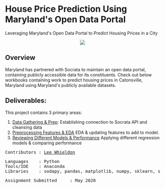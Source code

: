 # House Price Prediction Using Maryland's Open Data Portal
Leveraging Maryland's Open Data Portal to Predict Housing Prices in a City

<p align="center">
<img src="https://opendata.maryland.gov/api/assets/A80F32FB-9ED4-46FF-98CE-80A6EE69851F?Maryland_ODP_Header_BLK.png" />
</p>

## Overview

Maryland has partnered with Socrata to maintain an open data portal, containing publicly accessible data for its constituents. Check out below workbooks containing work to predict housing prices in Catonsville, Maryland using Maryland's publicly available datasets.

## Deliverables:
This project contains 3 primary areas:

<ol>
  <li><a href=https://github.com/Lwhieldon/House-Price-Prediction-Using-MD-Data-Portal/blob/master/Step%201%20Data%20Preparation%20-%20MD%20Real%20Estate%20Property%20Assessment.ipynb>Data Gathering & Prep</a>: Establishing connection to Socrata API and cleansing data</li>
  <li> <a href=https://github.com/Lwhieldon/House-Price-Prediction-Using-MD-Data-Portal/blob/master/Step%202%20Data%20Preprocessing%20-%20Analyzing%2C%20Dummy%20%26%20Standardizing%20Data.ipynb>Preprocessing Features & EDA</a> EDA & updating features to add to model. </li>
  <li><a href=https://github.com/Lwhieldon/House-Price-Prediction-Using-MD-Data-Portal/blob/master/Step%203%20Model%20-%20Linear%2C%20Ridge%2C%20%26%20Lasso%20Regression%20Comparison-Multiple%20Scores.ipynb>Reviewing Different Models & Performance</a> Applying different regression models & comparing performance</li>
</ol>


<pre>
Contributors : <a href=https://github.com/Lwhieldon>Lee Whieldon</a>
</pre>

<pre>
Languages    : Python
Tools/IDE    : Anaconda
Libraries    : sodapy, pandas, matplotlib, numpy, sklearn, seaborn
</pre>

<pre>
Assignment Submitted     : May 2020
</pre>


